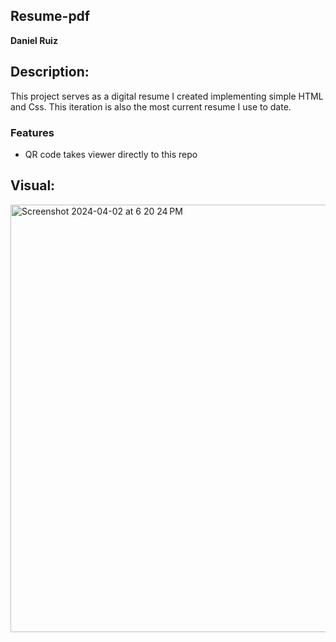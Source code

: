 ## Resume-pdf
**Daniel Ruiz**

## Description:
This project serves as a digital resume I created implementing simple HTML and Css. This iteration
is also the most current resume I use to date.
### Features
- QR code takes viewer directly to this repo

## Visual:
<img width="684" alt="Screenshot 2024-04-02 at 6 20 24 PM" src="https://github.com/Ruiz0430/Me/assets/135925156/76ef67a2-5926-46b2-af81-e9570dd5d76e">
